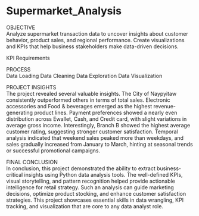 # Supermarket_Analysis

OBJECTIVE
<br>
Analyze supermarket transaction data to uncover insights about customer behavior, product sales, and regional performance. Create visualizations and KPIs that help business stakeholders make data-driven decisions.

KPI Requirements
<br>



PROCESS 
<br>
Data Loading
Data Cleaning
Data Exploration
Data Visualization


PROJECT INSIGHTS
<br>
The project revealed several valuable insights. The City of Naypyitaw consistently outperformed others in terms of total sales. Electronic accessories and Food & beverages emerged as the highest revenue-generating product lines. Payment preferences showed a nearly even distribution across Ewallet, Cash, and Credit card, with slight variations in average gross income. Interestingly, Branch B showed the highest average customer rating, suggesting stronger customer satisfaction. Temporal analysis indicated that weekend sales peaked more than weekdays, and sales gradually increased from January to March, hinting at seasonal trends or successful promotional campaigns.


FINAL CONCLUSION
<br>
In conclusion, this project demonstrated the ability to extract business-critical insights using Python data analysis tools. The well-defined KPIs, visual storytelling, and pattern recognition helped provide actionable intelligence for retail strategy. Such an analysis can guide marketing decisions, optimize product stocking, and enhance customer satisfaction strategies. This project showcases essential skills in data wrangling, KPI tracking, and visualization that are core to any data analyst role.


